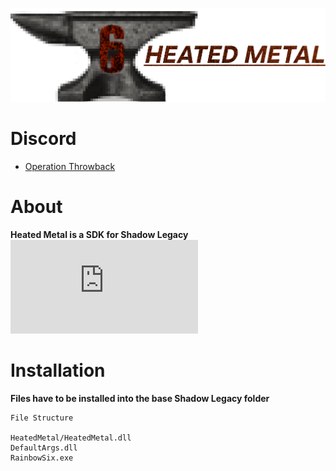 ![](https://github.com/DataCluster0/HeatedMetal/blob/main/Resources/Logo.png)
# Discord
- [Operation Throwback](https://discord.gg/JGA9WPF4K8)
# About
**Heated Metal is a SDK for Shadow Legacy**
![***Features***](https://github.com/DataCluster0/HeatedMetal/FEATURES.md)

# Installation
**Files have to be installed into the base Shadow Legacy folder**

```
File Structure

HeatedMetal/HeatedMetal.dll
DefaultArgs.dll
RainbowSix.exe
```